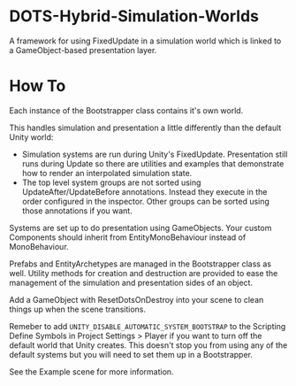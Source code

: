 # DOTS-Hybrid-Simulation-Worlds

A framework for using FixedUpdate in a simulation world which is linked to a GameObject-based presentation layer.

# How To
Each instance of the Bootstrapper class contains it's own world.

This handles simulation and presentation a little differently than the default Unity world:
* Simulation systems are run during Unity's FixedUpdate. Presentation still runs during Update so there are utilities and examples that demonstrate how to render an interpolated simulation state.
* The top level system groups are not sorted using UpdateAfter/UpdateBefore annotations. Instead they execute in the order configured in the inspector. Other groups can be sorted using those annotations if you want.

Systems are set up to do presentation using GameObjects. Your custom Components should inherit from EntityMonoBehaviour instead of MonoBehaviour.

Prefabs and EntityArchetypes are managed in the Bootstrapper class as well. Utility methods for creation and destruction are provided to ease the management of the simulation and presentation sides of an object.

Add a GameObject with ResetDotsOnDestroy into your scene to clean things up when the scene transitions.

Remeber to add `UNITY_DISABLE_AUTOMATIC_SYSTEM_BOOTSTRAP` to the Scripting Define Symbols in Project Settings > Player if you want to turn off the default world that Unity creates. This doesn't stop you from using any of the default systems but you will need to set them up in a Bootstrapper.

See the Example scene for more information.
